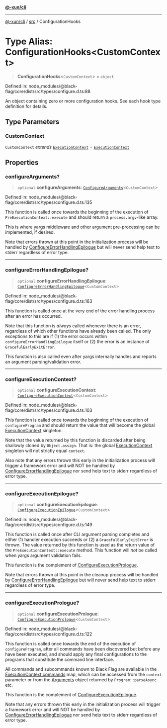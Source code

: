 [**@-xun/cli**](../../README.md)

***

[@-xun/cli](../../README.md) / [src](../README.md) / ConfigurationHooks

# Type Alias: ConfigurationHooks\<CustomContext\>

> **ConfigurationHooks**\<`CustomContext`\> = `object`

Defined in: node\_modules/@black-flag/core/dist/src/types/configure.d.ts:88

An object containing zero or more configuration hooks. See each hook type
definition for details.

## Type Parameters

### CustomContext

`CustomContext` *extends* [`ExecutionContext`](ExecutionContext.md) = [`ExecutionContext`](ExecutionContext.md)

## Properties

### configureArguments?

> `optional` **configureArguments**: [`ConfigureArguments`](ConfigureArguments.md)\<`CustomContext`\>

Defined in: node\_modules/@black-flag/core/dist/src/types/configure.d.ts:135

This function is called once towards the beginning of the execution of
`PreExecutionContext::execute` and should return a `process.argv`-like
array.

This is where yargs middleware and other argument pre-processing can be
implemented, if desired.

Note that errors thrown at this point in the initialization process will be
handled by [ConfigureErrorHandlingEpilogue](ConfigureErrorHandlingEpilogue.md) but will never send help
text to stderr regardless of error type.

***

### configureErrorHandlingEpilogue?

> `optional` **configureErrorHandlingEpilogue**: [`ConfigureErrorHandlingEpilogue`](ConfigureErrorHandlingEpilogue.md)\<`CustomContext`\>

Defined in: node\_modules/@black-flag/core/dist/src/types/configure.d.ts:163

This function is called once at the very end of the error handling process
after an error has occurred.

Note that this function is _always_ called whenever there is an error,
regardless of which other functions have already been called. The only
exceptions to this are if (1) the error occurs within
`configureErrorHandlingEpilogue` itself or (2) the error is an instance of
`GracefulEarlyExitError`.

This function is also called even after yargs internally handles and
reports an argument parsing/validation error.

***

### configureExecutionContext?

> `optional` **configureExecutionContext**: [`ConfigureExecutionContext`](ConfigureExecutionContext.md)\<`CustomContext`\>

Defined in: node\_modules/@black-flag/core/dist/src/types/configure.d.ts:103

This function is called once towards the beginning of the execution of
`configureProgram` and should return the value that will become the global
[ExecutionContext](ExecutionContext.md) singleton.

Note that the value returned by this function is discarded after being
shallowly cloned by `Object.assign`. That is: the global
[ExecutionContext](ExecutionContext.md) singleton will not strictly equal `context`.

Also note that any errors thrown this early in the initialization process
will trigger a framework error and will NOT be handled by
[ConfigureErrorHandlingEpilogue](ConfigureErrorHandlingEpilogue.md) nor send help text to stderr
regardless of error type.

***

### configureExecutionEpilogue?

> `optional` **configureExecutionEpilogue**: [`ConfigureExecutionEpilogue`](ConfigureExecutionEpilogue.md)\<`CustomContext`\>

Defined in: node\_modules/@black-flag/core/dist/src/types/configure.d.ts:149

This function is called once after CLI argument parsing completes and
either (1) handler execution succeeds or (2) a `GracefulEarlyExitError` is
thrown. The value returned by this function is used as the return value of
the `PreExecutionContext::execute` method. This function will _not_ be
called when yargs argument validation fails.

This function is the complement of [ConfigureExecutionPrologue](ConfigureExecutionPrologue.md).

Note that errors thrown at this point in the cleanup process will be
handled by [ConfigureErrorHandlingEpilogue](ConfigureErrorHandlingEpilogue.md) but will never send help
text to stderr regardless of error type.

***

### configureExecutionPrologue?

> `optional` **configureExecutionPrologue**: [`ConfigureExecutionPrologue`](ConfigureExecutionPrologue.md)\<`CustomContext`\>

Defined in: node\_modules/@black-flag/core/dist/src/types/configure.d.ts:122

This function is called once towards the end of the execution of
`configureProgram`, after all commands have been discovered but before any
have been executed, and should apply any final configurations to the
programs that constitute the command line interface.

All commands and subcommands known to Black Flag are available in the
[ExecutionContext.commands](ExecutionContext.md#commands) map, which can be accessed from the
`context` parameter or from the [Arguments](Arguments.md) object returned by
`Program::parseAsync` etc.

This function is the complement of [ConfigureExecutionEpilogue](ConfigureExecutionEpilogue.md).

Note that any errors thrown this early in the initialization process will
trigger a framework error and will NOT be handled by
[ConfigureErrorHandlingEpilogue](ConfigureErrorHandlingEpilogue.md) nor send help text to stderr
regardless of error type.
